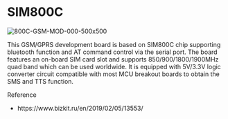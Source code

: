 # SIM800C
![800C-GSM-MOD-000-500x500](https://user-images.githubusercontent.com/4562957/141948212-43e981e1-8d22-49f2-b393-9a1221805e19.jpg)


This GSM/GPRS development board is based on SIM800C chip supporting bluetooth function and AT command control via the serial port. The board features an on-board SIM card slot and supports 850/900/1800/1900MHz quad band which can be used worldwide. It is equipped with 5V/3.3V logic converter circuit compatible with most MCU breakout boards to obtain the SMS and TTS function.

Reference
<ul>
  <li>https://www.bizkit.ru/en/2019/02/05/13553/</li>
</ul>
